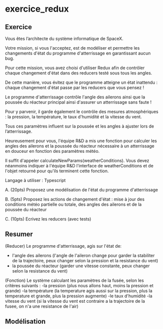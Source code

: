# exercice_redux


## Exercice


Vous êtes l’architecte du système informatique de SpaceX.

Votre mission, si vous l'acceptez, est de modéliser et permettre les changements d'état du programme d'atterrissage en garantissant aucun bug.

Pour cette mission, vous avez choisi d'utiliser Redux afin de contrôler chaque changement d'état dans des reducers testé sous tous les angles.

De cette manière, vous évitez que le programme atteigne un état inattendu : chaque changement d'état passe par les reducers que vous pensez !

 

Le programme d'atterrissage contrôle l'angle des ailerons ainsi que la poussée du réacteur principal ainsi d'assurer un atterrissage sans faute !

Pour y parvenir, il garde également le contrôle des mesures atmosphériques : la pression, la température, le taux d'humidité et la vitesse du vent.

Tous ces paramètres influent sur la poussée et les angles à ajuster lors de l’atterrissage.

 

Heureusement pour vous, l'équipe R&D a mis une fonction pour calculer les angles des ailerons et la poussée du réacteur nécessaire à un atterrissage en douceur en fonction des paramètres météo.

Il suffit d'appeler calculateNewParams(weatherConditions). Vous devez néanmoins indiquer à l'équipe R&D l'interface de weatherConditions et de l'objet retourné pour qu'ils terminent cette fonction.

 

Langage à utiliser : Typescript

 

A. (20pts) Proposez une modélisation de l'état du programme d'atterrissage

 

B. (5pts) Proposez les actions de changement d'état : mise à jour des conditions météo partielle ou totale, des angles des ailerons et de la poussée du réacteur

 

C. (10pts) Ecrivez les reducers (avec tests)

## Resumer


(Reducer) Le programme d'atterrissage, agis sur l'état de:
- l'angle des ailerons (l'angle de l'aileron change pour garder la stabiliter de la trajectoire, peux changer selon la pression et la resistance du vent)
- la poussée du réacteur (garder une vitesse constante, peux changer selon la resistance du vent)

(Fonction) Le système calculant les paramètres de la fusée, selon les critères suivants :
-la pression (plus nous allons haut, moins la pression et grande)
-la température (la temperature agis aussi sur la pression, plus la temperature et grande, plus la pression augmente)
-le taux d'humidité
-la vitesse du vent (si la vitesse du vent est contraire a la trajectoire de la fusee, on n'a une resistance de l'air)


## Modélisation
